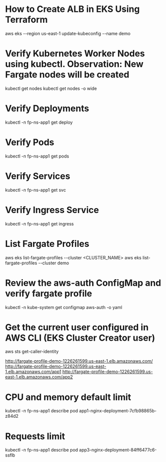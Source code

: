 # How to Create ALB in EKS Using Terraform


aws eks --region us-east-1 update-kubeconfig --name demo
# Verify Kubernetes Worker Nodes using kubectl. Observation: New Fargate nodes will be created

kubectl get nodes
kubectl get nodes -o wide

# Verify Deployments
kubectl -n fp-ns-app1 get deploy

# Verify Pods
kubectl -n fp-ns-app1 get pods

# Verify Services
kubectl -n fp-ns-app1 get svc

# Verify Ingress Service
kubectl -n fp-ns-app1 get ingress

# List Fargate Profiles
aws eks list-fargate-profiles --cluster <CLUSTER_NAME>
aws eks list-fargate-profiles --cluster demo

# Review the aws-auth ConfigMap and verify fargate profile
kubectl -n kube-system get configmap aws-auth -o yaml

# Get the current user configured in AWS CLI (EKS Cluster Creator user)
aws sts get-caller-identity

http://fargate-profile-demo-1226261599.us-east-1.elb.amazonaws.com/
http://fargate-profile-demo-1226261599.us-east-1.elb.amazonaws.com/app1
http://fargate-profile-demo-1226261599.us-east-1.elb.amazonaws.com/app2


# CPU and memory default limit
kubectl -n fp-ns-app1 describe pod app1-nginx-deployment-7cfb98865b-z84d2

# Requests limit
kubectl -n fp-ns-app1 describe pod app3-nginx-deployment-84ff6477c6-ssflb


